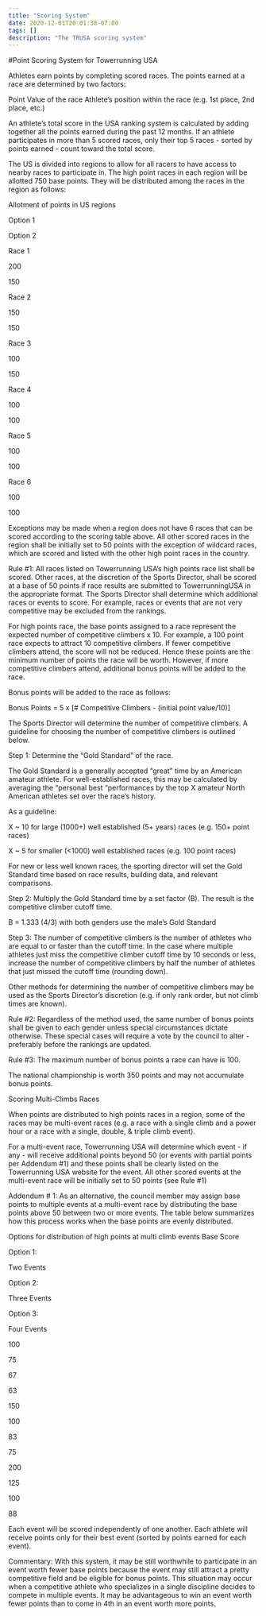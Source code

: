 ```yaml
---
title: "Scoring System"
date: 2020-12-01T20:01:38-07:00
tags: []
description: "The TRUSA scoring system"
---
```


#Point Scoring System for Towerrunning USA

Athletes earn points by completing scored races. The points earned at a race are determined by two factors:

Point Value of the race
Athlete’s position within the race (e.g. 1st place, 2nd place, etc.)
 

An athlete’s total score in the USA ranking system is calculated by adding together all the points earned during the past 12 months. If an athlete participates in more than 5 scored races, only their top 5 races - sorted by points earned - count toward the total score.

The US is divided into regions to allow for all racers to have access to nearby races to participate in.  The high point races in each region will be allotted 750 base points. They will be distributed among the races in the region as follows:

Allotment of points in US regions
 	
Option 1

Option 2

Race 1

200

150

Race 2

150

150

Race 3

100

150

Race 4

100

100

Race 5

100

100

Race 6

100

100

 

Exceptions may be made when a region does not have 6 races that can be scored according to the scoring table above. All other scored races in the region shall be initially set to 50 points with the exception of wildcard races, which are scored and listed with the other high point races in the country.

Rule #1: All races listed on Towerrunning USA’s high points race list shall be scored. Other races, at the discretion of the Sports Director, shall be scored at a base of 50 points if race results are submitted to TowerrunningUSA in the appropriate format. The Sports Director shall determine which additional races or events to score. For example, races or events that are not very competitive may be excluded from the rankings.

For high points race, the base points assigned to a race represent the expected number of competitive climbers x 10. For example, a 100 point race expects to attract 10 competitive climbers. If fewer competitive climbers attend, the score will not be reduced. Hence these points are the minimum number of points the race will be worth. However, if more competitive climbers attend, additional bonus points will be added to the race.

Bonus points will be added to the race as follows:

Bonus Points = 5 x [# Competitive Climbers - (initial point value/10)]

The Sports Director will determine the number of competitive climbers. A guideline for choosing the number of competitive climbers is outlined below.

Step 1: Determine the “Gold Standard” of the race. 

The Gold Standard is a generally accepted “great” time by an American amateur athlete. For well-established races, this may be calculated by averaging the “personal best “performances by the top X amateur North American athletes set over the race’s history. 

As a guideline:

X ~ 10 for large (1000+) well established (5+ years) races (e.g. 150+ point races)

X ~ 5 for smaller (<1000) well established races (e.g. 100 point races)

For new or less well known races, the sporting director will set the Gold Standard time based on race results, building data, and relevant comparisons.

Step 2: Multiply the Gold Standard time by a set factor (B). The result is the competitive climber cutoff time.

B = 1.333 (4/3) with both genders use the male’s Gold Standard

Step 3: The number of competitive climbers is the number of athletes who are equal to or faster than the cutoff time. In the case where multiple athletes just miss the competitive climber cutoff time by 10 seconds or less, increase the number of competitive climbers by half the number of athletes that just missed the cutoff time (rounding down).

Other methods for determining the number of competitive climbers may be used as the Sports Director’s discretion (e.g. if only rank order, but not climb times are known).

Rule #2: Regardless of the method used, the same number of bonus points shall be given to each gender unless special circumstances dictate otherwise. These special cases will require a vote by the council to alter - preferably before the rankings are updated.

Rule #3: The maximum number of bonus points a race can have is 100. 

The national championship is worth 350 points and may not accumulate bonus points.

 

Scoring Multi-Climbs Races

When points are distributed to high points races in a region, some of the races may be multi-event races (e.g. a race with a single climb and a power hour or a race with a single, double, & triple climb event).

For a multi-event race, Towerrunning USA will determine which event - if any - will receive additional points beyond 50 (or events with partial points per Addendum #1) and these points shall be clearly listed on the Towerrunning USA website for the event. All other scored events at the multi-event race will be initially set to 50 points (see Rule #1)

Addendum # 1: As an alternative, the council member may assign base points to multiple events at a multi-event race by distributing the base points above 50 between two or more events. The table below summarizes how this process works when the base points are evenly distributed.

Options for distribution of high points at multi climb events
Base Score

Option 1:

Two Events

Option 2:

Three Events

Option 3:

Four Events

100

75

67

63

150

100

83

75

200

125

100

88

 

Each event will be scored independently of one another. Each athlete will receive points only for their best event (sorted by points earned for each event).

Commentary: With this system, it may be still worthwhile to participate in an event worth fewer base points because the event may still attract a pretty competitive field and be eligible for bonus points. This situation may occur when a competitive athlete who specializes in a single discipline decides to compete in multiple events. It may be advantageous to win an event worth fewer points than to come in 4th in an event worth more points.